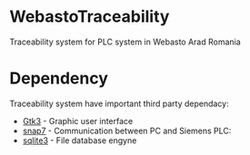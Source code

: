 # WebastoTraceability
Traceability system for PLC system in Webasto Arad Romania

# Dependency
Traceability system have important third party dependacy:
* [Gtk3](https://www.gtk.org/docs/installations/windows) - Graphic user interface
* [snap7](https://snap7.sourceforge.net/) - Communication between PC and Siemens PLC:
* [sqlite3](https://www.sqlite.org/index.html) - File database engyne

